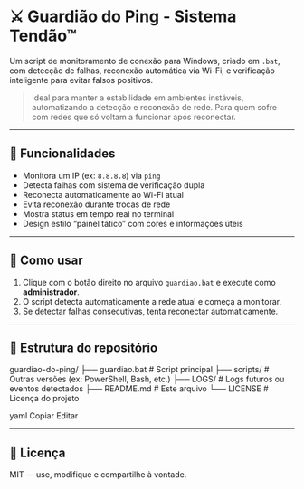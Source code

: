 # ⚔️ Guardião do Ping - Sistema Tendão™

Um script de monitoramento de conexão para Windows, criado em `.bat`, com detecção de falhas, reconexão automática via Wi-Fi, e verificação inteligente para evitar falsos positivos.

> Ideal para manter a estabilidade em ambientes instáveis, automatizando a detecção e reconexão de rede.
> Para quem sofre com redes que só voltam a funcionar após reconectar.

---

## 🔧 Funcionalidades

- Monitora um IP (ex: `8.8.8.8`) via `ping`
- Detecta falhas com sistema de verificação dupla
- Reconecta automaticamente ao Wi-Fi atual
- Evita reconexão durante trocas de rede
- Mostra status em tempo real no terminal
- Design estilo “painel tático” com cores e informações úteis

---

## 🚀 Como usar

1. Clique com o botão direito no arquivo `guardiao.bat` e execute como **administrador**.
2. O script detecta automaticamente a rede atual e começa a monitorar.
3. Se detectar falhas consecutivas, tenta reconectar automaticamente.

---

## 📂 Estrutura do repositório

guardiao-do-ping/
├── guardiao.bat # Script principal
├── scripts/ # Outras versões (ex: PowerShell, Bash, etc.)
├── LOGS/ # Logs futuros ou eventos detectados
├── README.md # Este arquivo
└── LICENSE # Licença do projeto

yaml
Copiar
Editar

---

## 📄 Licença

MIT — use, modifique e compartilhe à vontade.